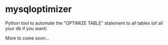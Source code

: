 # mysqloptimizer

Python tool to automate the "OPTIMIZE TABLE" statement to all tables (of all your db if you want)


More to come soon...
